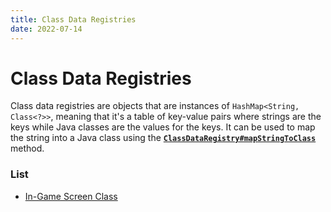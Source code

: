 ```yaml
---
title: Class Data Registries
date: 2022-07-14
---
```


#   Class Data Registries

Class data registries are objects that are instances of `HashMap<String, Class<?>>`, meaning that it's a table of key-value pairs where strings are the keys while Java classes are the values for the keys. It can be used to map the string into a Java class using the [**`ClassDataRegistry#mapStringToClass`**](https://github.com/apace100/calio/blob/0ea01b8e1b5ba6c3e33cb0362763165c3159be37/src/main/java/io/github/apace100/calio/data/ClassDataRegistry.java#L49) method.


### List

* [In-Game Screen Class](class_data_registries/in-game_screen_class.md)
